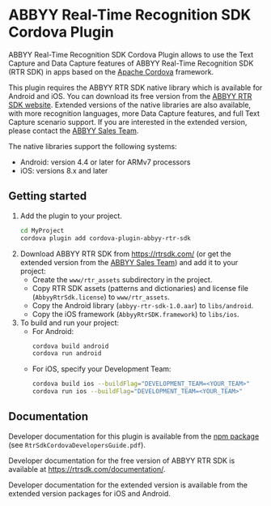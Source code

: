 # ABBYY Real-Time Recognition SDK Cordova Plugin

ABBYY Real-Time Recognition SDK Cordova Plugin allows to use the Text Capture and Data Capture features of ABBYY Real-Time Recognition SDK (RTR SDK) in apps based on the [Apache Cordova](https://cordova.apache.org) framework.

This plugin requires the ABBYY RTR SDK native library which is available for Android and iOS. You can download its free version from the [ABBYY RTR SDK website](https://rtrsdk.com/). Extended versions of the native libraries are also available, with more recognition languages, more Data Capture features, and full Text Capture scenario support. If you are interested in the extended version, please contact the [ABBYY Sales Team](https://rtrsdk.com/contacts/).

The native libraries support the following systems:

* Android: version 4.4 or later for ARMv7 processors
* iOS: versions 8.x and later


## Getting started

1. Add the plugin to your project.
    ```sh
    cd MyProject
    cordova plugin add cordova-plugin-abbyy-rtr-sdk
    ```
2. Download ABBYY RTR SDK from https://rtrsdk.com/ (or get the extended version from the [ABBYY Sales Team](https://rtrsdk.com/contacts/)) and add it to your project:
    * Create the `www/rtr_assets` subdirectory in the project.
    * Copy RTR SDK assets (patterns and dictionaries) and license file (`AbbyyRtrSdk.license`) to `www/rtr_assets`.
    * Copy the Android library (`abbyy-rtr-sdk-1.0.aar`) to `libs/android`.
    * Copy the iOS framework (`AbbyyRtrSDK.framework`) to `libs/ios`.
3. To build and run your project:
    * For Android:
        ```sh
        cordova build android
        cordova run android
        ```
    * For iOS, specify your Development Team:
        ```sh
        cordova build ios --buildFlag="DEVELOPMENT_TEAM=<YOUR_TEAM>"
        cordova run ios --buildFlag="DEVELOPMENT_TEAM=<YOUR_TEAM>"
        ```


## Documentation

Developer documentation for this plugin is available from the [npm package](https://www.npmjs.com/package/cordova-plugin-abbyy-rtr-sdk) (see `RtrSdkCordovaDevelopersGuide.pdf`).

Developer documentation for the free version of ABBYY RTR SDK is available at https://rtrsdk.com/documentation/.

Developer documentation for the extended version is available from the extended version packages for iOS and Android.

